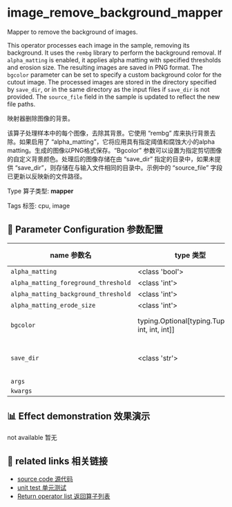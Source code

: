 # image_remove_background_mapper

Mapper to remove the background of images.

This operator processes each image in the sample, removing its background. It uses the `rembg` library to perform the background removal. If `alpha_matting` is enabled, it applies alpha matting with specified thresholds and erosion size. The resulting images are saved in PNG format. The `bgcolor` parameter can be set to specify a custom background color for the cutout image. The processed images are stored in the directory specified by `save_dir`, or in the same directory as the input files if `save_dir` is not provided. The `source_file` field in the sample is updated to reflect the new file paths.

映射器删除图像的背景。

该算子处理样本中的每个图像，去除其背景。它使用 “rembg” 库来执行背景去除。如果启用了 “alpha_matting”，它将应用具有指定阈值和腐蚀大小的alpha matting。生成的图像以PNG格式保存。“Bgcolor” 参数可以设置为指定剪切图像的自定义背景颜色。处理后的图像存储在由 “save_dir” 指定的目录中，如果未提供 “save_dir”，则存储在与输入文件相同的目录中。示例中的 “source_file” 字段已更新以反映新的文件路径。

Type 算子类型: **mapper**

Tags 标签: cpu, image

## 🔧 Parameter Configuration 参数配置
| name 参数名 | type 类型 | default 默认值 | desc 说明 |
|--------|------|--------|------|
| `alpha_matting` | <class 'bool'> | `False` | (bool, optional) |
| `alpha_matting_foreground_threshold` | <class 'int'> | `240` | (int, optional) |
| `alpha_matting_background_threshold` | <class 'int'> | `10` | (int, optional) |
| `alpha_matting_erode_size` | <class 'int'> | `10` | (int, optional) |
| `bgcolor` | typing.Optional[typing.Tuple[int, int, int, int]] | `None` | (Optional[Tuple[int, int, int, int]], optional) |
| `save_dir` | <class 'str'> | `None` | The directory where generated image files will be stored. |
| `args` |  | `''` |  |
| `kwargs` |  | `''` |  |

## 📊 Effect demonstration 效果演示
not available 暂无

## 🔗 related links 相关链接
- [source code 源代码](../../../data_juicer/ops/mapper/image_remove_background_mapper.py)
- [unit test 单元测试](../../../tests/ops/mapper/test_image_remove_background_mapper.py)
- [Return operator list 返回算子列表](../../Operators.md)